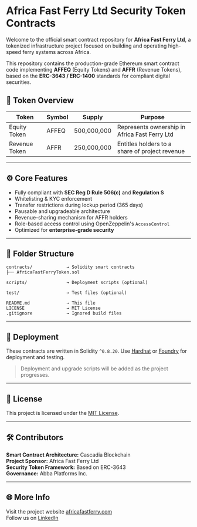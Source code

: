 # Africa Fast Ferry Ltd Security Token Contracts

Welcome to the official smart contract repository for **Africa Fast Ferry Ltd**, a tokenized infrastructure project focused on building and operating high-speed ferry systems across Africa.

This repository contains the production-grade Ethereum smart contract code implementing **AFFEQ** (Equity Tokens) and **AFFR** (Revenue Tokens), based on the **ERC-3643 / ERC-1400** standards for compliant digital securities.

## 🔐 Token Overview

| Token | Symbol  | Supply          | Purpose                        |
|-------|---------|------------------|--------------------------------|
| Equity Token  | AFFEQ   | 500,000,000    | Represents ownership in Africa Fast Ferry Ltd |
| Revenue Token | AFFR    | 250,000,000    | Entitles holders to a share of project revenue |

---

## ⚙️ Core Features

- Fully compliant with **SEC Reg D Rule 506(c)** and **Regulation S**
- Whitelisting & KYC enforcement
- Transfer restrictions during lockup period (365 days)
- Pausable and upgradeable architecture
- Revenue-sharing mechanism for AFFR holders
- Role-based access control using OpenZeppelin's `AccessControl`
- Optimized for **enterprise-grade security**

---

## 📁 Folder Structure

```
contracts/             → Solidity smart contracts
├── AfricaFastFerryToken.sol

scripts/               → Deployment scripts (optional)

test/                  → Test files (optional)

README.md              → This file
LICENSE                → MIT License
.gitignore             → Ignored build files
```

---

## 🚀 Deployment

These contracts are written in Solidity `^0.8.20`. Use [Hardhat](https://hardhat.org/) or [Foundry](https://book.getfoundry.sh/) for deployment and testing.

> Deployment and upgrade scripts will be added as the project progresses.

---

## 📜 License

This project is licensed under the [MIT License](LICENSE).

---

## 🛠 Contributors

**Smart Contract Architecture:** Cascadia Blockchain  
**Project Sponsor:** Africa Fast Ferry Ltd  
**Security Token Framework:** Based on ERC-3643  
**Governance:** Abba Platforms Inc.  

---

## 🌐 More Info

Visit the project website [africafastferry.com](https://africafastferry.com)  
Follow us on [LinkedIn](https://linkedin.com/company/africafastferry)  
